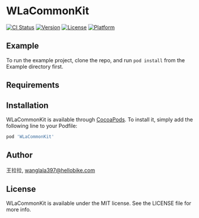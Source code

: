 # WLaCommonKit

[![CI Status](https://img.shields.io/travis/王拉拉/WLaCommonKit.svg?style=flat)](https://travis-ci.org/王拉拉/WLaCommonKit)
[![Version](https://img.shields.io/cocoapods/v/WLaCommonKit.svg?style=flat)](https://cocoapods.org/pods/WLaCommonKit)
[![License](https://img.shields.io/cocoapods/l/WLaCommonKit.svg?style=flat)](https://cocoapods.org/pods/WLaCommonKit)
[![Platform](https://img.shields.io/cocoapods/p/WLaCommonKit.svg?style=flat)](https://cocoapods.org/pods/WLaCommonKit)

## Example

To run the example project, clone the repo, and run `pod install` from the Example directory first.

## Requirements

## Installation

WLaCommonKit is available through [CocoaPods](https://cocoapods.org). To install
it, simply add the following line to your Podfile:

```ruby
pod 'WLaCommonKit'
```

## Author

王拉拉, wanglala397@hellobike.com

## License

WLaCommonKit is available under the MIT license. See the LICENSE file for more info.
